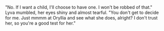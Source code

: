 "No. If I want a child, I'll choose to have one. I won't be robbed of that." Lyva mumbled, her eyes shiny and almost tearful. "You don't get to decide for me. Just mmmm at Oryllia and see what she does, alright? I don't trust her, so you're a good test for her."